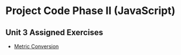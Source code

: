 # Project Code Phase II (JavaScript)

## Unit 3 Assigned Exercises

- [Metric Conversion](exercises/1)
